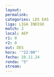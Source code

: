 ```yaml
---
layout: 
permalink: 
categories: LD5 EA5
liga: LIGA INDIGO
match: 2
local: AEP
r1: 0
r2: 0
out: DES
hora: '"22:00"'
fecha: 28.11.24
ronda: "5"
stream:
---
```

